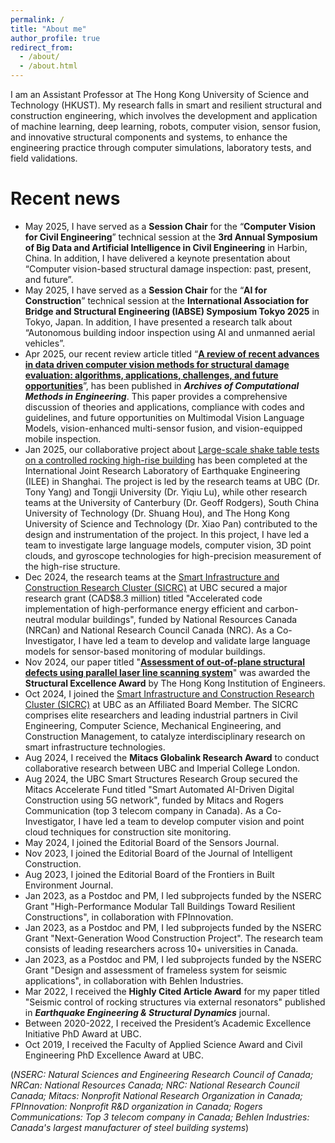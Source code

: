 ```yaml
---
permalink: /
title: "About me"
author_profile: true
redirect_from: 
  - /about/
  - /about.html
---
```


I am an Assistant Professor at The Hong Kong University of Science and Technology (HKUST). My research falls in smart and resilient structural and construction engineering, which involves the development and application of machine learning, deep learning, robots, computer vision, sensor fusion, and innovative structural components and systems, to enhance the engineering practice through computer simulations, laboratory tests, and field validations.

<!---Comment go here. This is the front page of a website that is powered by the [Academic Pages template](https://github.com/academicpages/academicpages.github.io) and hosted on GitHub pages. [GitHub pages](https://pages.github.com) is a free service in which websites are built and hosted from code and data stored in a GitHub repository, automatically updating when a new commit is made to the respository. This template was forked from the [Minimal Mistakes Jekyll Theme](https://mmistakes.github.io/minimal-mistakes/) created by Michael Rose, and then extended to support the kinds of content that academics have: publications, talks, teaching, a portfolio, blog posts, and a dynamically-generated CV. You can fork [this repository](https://github.com/academicpages/academicpages.github.io) right now, modify the configuration and markdown files, add your own PDFs and other content, and have your own site for free, with no ads! An older version of this template powers my own personal website at [stuartgeiger.com](http://stuartgeiger.com), which uses [this Github repository](https://github.com/staeiou/staeiou.github.io).-->


Recent news
======
* May 2025, I have served as a __Session Chair__ for the “__Computer Vision for Civil Engineering__” technical session at the __3rd Annual Symposium of Big Data and Artificial Intelligence in Civil Engineering__ in Harbin, China. In addition, I have delivered a keynote presentation about “Computer vision-based structural damage inspection: past, present, and future”.
* May 2025, I have served as a __Session Chair__ for the “__AI for Construction__” technical session at the __International Association for Bridge and Structural Engineering (IABSE) Symposium Tokyo 2025__ in Tokyo, Japan. In addition, I have presented a research talk about “Autonomous building indoor inspection using AI and unmanned aerial vehicles”. 
* Apr 2025, our recent review article titled “[__A review of recent advances in data driven computer vision methods for structural damage evaluation: algorithms, applications, challenges, and future opportunities__](https://rdcu.be/egj41)”, has been published in *__Archives of Computational Methods in Engineering__*. This paper provides a comprehensive discussion of theories and applications, compliance with codes and guidelines, and future opportunities on Multimodal Vision Language Models, vision-enhanced multi-sensor fusion, and vision-equipped mobile inspection.
* Jan 2025, our collaborative project about [Large-scale shake table tests on a controlled rocking high-rise building](https://smartstructures.civil.ubc.ca/ilee-eerf-collaboration/prototype-building/) has been completed at the International Joint Research Laboratory of Earthquake Engineering (ILEE) in Shanghai. The project is led by the research teams at UBC (Dr. Tony Yang) and Tongji University (Dr. Yiqiu Lu), while other research teams at the University of Canterbury (Dr. Geoff Rodgers), South China University of Technology (Dr. Shuang Hou), and The Hong Kong University of Science and Technology (Dr. Xiao Pan) contributed to the design and instrumentation of the project. In this project, I have led a team to investigate large language models, computer vision, 3D point clouds, and gyroscope technologies for high-precision measurement of the high-rise structure.
* Dec 2024, the research teams at the [Smart Infrastructure and Construction Research Cluster (SICRC)](https://smartconstruction.apsc.ubc.ca/) at UBC secured a major research grant (CAD$8.3 million) titled "Accelerated code implementation of high-performance energy efficient and carbon-neutral modular buildings", funded by National Resources Canada (NRCan) and National Research Council Canada (NRC). As a Co-Investigator, I have led a team to develop and validate large language models for sensor-based monitoring of modular buildings.
* Nov 2024, our paper titled "[__Assessment of out-of-plane structural defects using parallel laser line scanning system__](https://doi.org/10.1111/mice.13102)" was awarded the __Structural Excellence Award__ by The Hong Kong Institution of Engineers.
* Oct 2024, I joined the [Smart Infrastructure and Construction Research Cluster (SICRC)](https://smartconstruction.apsc.ubc.ca/) at UBC as an Affiliated Board Member. The SICRC comprises elite researchers and leading industrial partners in Civil Engineering, Computer Science, Mechanical Engineering, and Construction Management, to catalyze interdisciplinary research on smart infrastructure technologies.
* Aug 2024, I received the __Mitacs Globalink Research Award__ to conduct collaborative research between UBC and Imperial College London.
* Aug 2024, the UBC Smart Structures Research Group secured the Mitacs Accelerate Fund titled "Smart Automated AI-Driven Digital Construction using 5G network", funded by Mitacs and Rogers Communication (top 3 telecom company in Canada). As a Co-Investigator, I have led a team to develop computer vision and point cloud techniques for construction site monitoring.
* May 2024, I joined the Editorial Board of the Sensors Journal.
* Nov 2023, I joined the Editorial Board of the Journal of Intelligent Construction.
* Aug 2023, I joined the Editorial Board of the Frontiers in Built Environment Journal.
* Jan 2023, as a Postdoc and PM, I led subprojects funded by the NSERC Grant "High-Performance Modular Tall Buildings Toward Resilient Constructions", in collaboration with FPInnovation.
* Jan 2023, as a Postdoc and PM, I led subprojects funded by the NSERC Grant "Next-Generation Wood Construction Project". The research team consists of leading researchers across 10+ universities in Canada.
* Jan 2023, as a Postdoc and PM, I led subprojects funded by the NSERC Grant "Design and assessment of frameless system for seismic applications", in collaboration with Behlen Industries.
* Mar 2022, I received the __Highly Cited Article Award__ for my paper titled "Seismic control of rocking structures via external resonators" published in *__Earthquake Engineering & Structural Dynamics__* journal.
* Between 2020-2022, I received the President’s Academic Excellence Initiative PhD Award at UBC.
* Oct 2019, I received the Faculty of Applied Science Award and Civil Engineering PhD Excellence Award at UBC.

(*NSERC: Natural Sciences and Engineering Research Council of Canada; NRCan: National Resources Canada; NRC: National Research Council Canada; Mitacs: Nonprofit National Research Organization in Canada; FPInnovation: Nonprofit R&D organization in Canada; Rogers Communications: Top 3 telecom company in Canada; Behlen Industries: Canada's largest manufacturer of steel building systems*)




